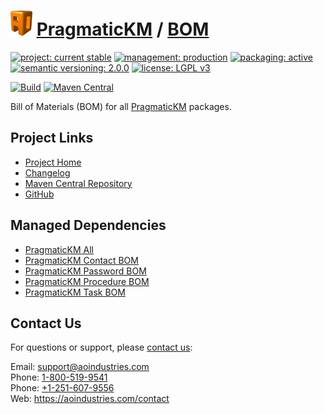 # [<img src="ao-logo.png" alt="AO Logo" width="35" height="40">](https://github.com/aoindustries) [PragmaticKM](https://github.com/aoindustries/pragmatickm) / [BOM](https://github.com/aoindustries/pragmatickm-bom)

[![project: current stable](https://pragmatickm.com/ao-badges/project-current-stable.svg)](https://aoindustries.com/life-cycle#project-current-stable)
[![management: production](https://pragmatickm.com/ao-badges/management-production.svg)](https://aoindustries.com/life-cycle#management-production)
[![packaging: active](https://pragmatickm.com/ao-badges/packaging-active.svg)](https://aoindustries.com/life-cycle#packaging-active)  
[![semantic versioning: 2.0.0](https://pragmatickm.com/ao-badges/semver-2.0.0.svg)](http://semver.org/spec/v2.0.0.html)
[![license: LGPL v3](https://pragmatickm.com/ao-badges/license-lgpl-3.0.svg)](https://www.gnu.org/licenses/lgpl-3.0)

[![Build](https://github.com/aoindustries/pragmatickm-bom/workflows/Build/badge.svg?branch=1.x)](https://github.com/aoindustries/pragmatickm-bom/actions?query=workflow%3ABuild)
[![Maven Central](https://maven-badges.herokuapp.com/maven-central/com.pragmatickm/pragmatickm-bom/badge.svg)](https://maven-badges.herokuapp.com/maven-central/com.pragmatickm/pragmatickm-bom)

Bill of Materials (BOM) for all [PragmaticKM](https://github.com/aoindustries/pragmatickm) packages.

## Project Links
* [Project Home](https://pragmatickm.com/bom/)
* [Changelog](https://pragmatickm.com/bom/changelog)
* [Maven Central Repository](https://search.maven.org/artifact/com.pragmatickm/pragmatickm-bom)
* [GitHub](https://github.com/aoindustries/pragmatickm-bom)

## Managed Dependencies
* [PragmaticKM All](https://github.com/aoindustries/pragmatickm-all)
* [PragmaticKM Contact BOM](https://github.com/aoindustries/pragmatickm-contact-bom)
* [PragmaticKM Password BOM](https://github.com/aoindustries/pragmatickm-password-bom)
* [PragmaticKM Procedure BOM](https://github.com/aoindustries/pragmatickm-procedure-bom)
* [PragmaticKM Task BOM](https://github.com/aoindustries/pragmatickm-task-bom)

## Contact Us
For questions or support, please [contact us](https://aoindustries.com/contact):

Email: [support@aoindustries.com](mailto:support@aoindustries.com)  
Phone: [1-800-519-9541](tel:1-800-519-9541)  
Phone: [+1-251-607-9556](tel:+1-251-607-9556)  
Web: https://aoindustries.com/contact

